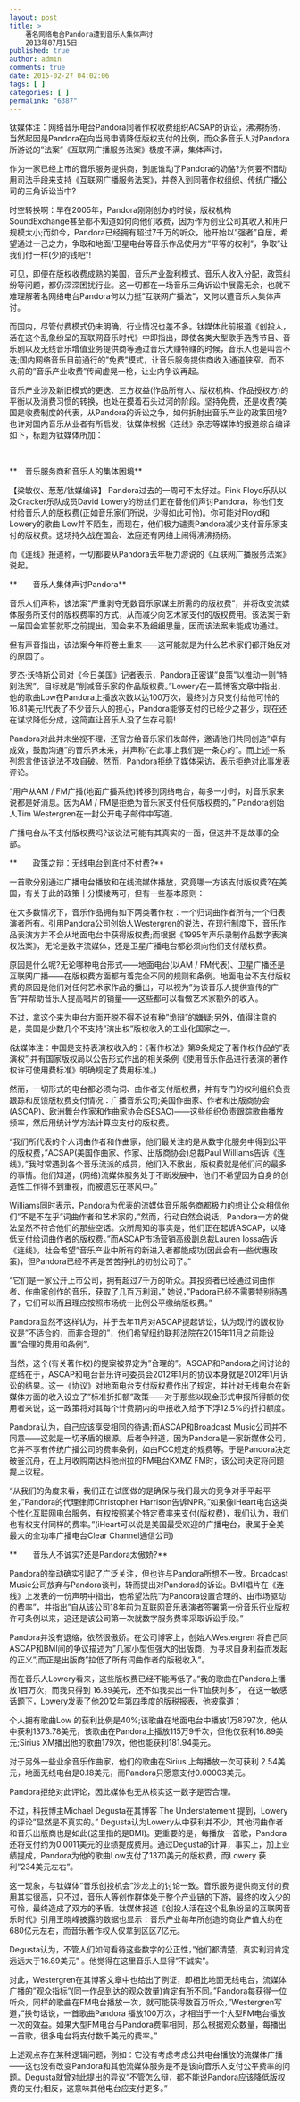 ```yaml
---
layout: post
title: >
    著名网络电台Pandora遭到音乐人集体声讨
    2013年07月15日
published: true
author: admin
comments: true
date: 2015-02-27 04:02:06
tags: [ ]
categories: [ ]
permalink: "6387"
---
```

钛媒体注：网络音乐电台Pandora同著作权收费组织ACSAP的诉讼，沸沸扬扬，当然起因是Pandora在向当局申请降低版权支付的比例，而众多音乐人对Pandora所游说的&#8221;法案&#8221;《互联网广播服务法案》极度不满，集体声讨。

作为一家已经上市的音乐服务提供商，到底谁动了Pandora的奶酪?为何要不惜动用司法手段来支持《互联网广播服务法案》，并卷入到同著作权组织、传统广播公司的三角诉讼当中?

时空转换啊：早在2005年，Pandora刚刚创办的时候，版权机构SoundExchange甚至都不知道如何向他们收费，因为作为创业公司其收入和用户规模太小;而如今，Pandora已经拥有超过7千万的听众，他开始以&#8221;强者&#8221;自居，希望通过一己之力，争取和地面/卫星电台等音乐作品使用方&#8221;平等的权利&#8221;，争取&#8221;让我们付一样(少)的钱吧&#8221;!

可见，即便在版权收费成熟的美国，音乐产业盈利模式、音乐人收入分配，政策纠纷等问题，都仍深深困扰行业。这一切都在一场音乐三角诉讼中展露无余，也就不难理解著名网络电台Pandora何以力挺&#8221;互联网广播法&#8221;，又何以遭音乐人集体声讨。

而国内，尽管付费模式仍未明确，行业情况也差不多。钛媒体此前报道《创投人，活在这个乱象纷呈的互联网音乐时代》中即指出，即使各类大型歌手选秀节目、音乐剧以及无线音乐增值业务提供商等通过音乐大赚特赚的时候，音乐人也是叫苦不迭;国内网络音乐目前通行的&#8221;免费&#8221;模式，让音乐服务提供商收入通道狭窄。而不久前的&#8221;音乐产业收费&#8221;传闻虚晃一枪，让业内争议再起。

音乐产业涉及新旧模式的更迭、三方权益(作品所有人、版权机构、作品授权方)的平衡以及消费习惯的转换，也处在摸着石头过河的阶段。坚持免费，还是收费?美国是收费制度的代表，从Pandora的诉讼之争，如何折射出音乐产业的政策困境?也许对国内音乐从业者有所启发，钛媒体根据《连线》杂志等媒体的报道综合编译如下，标题为钛媒体所加：


  


&nbsp;

**　音乐服务商和音乐人的集体困境**

【梁敏仪、葱葱/钛媒编译】 Pandora过去的一周可不太好过。Pink Floyd乐队以及Cracker乐队成员David Lowery的粉丝们正在替他们声讨Pandora，称他们支付给音乐人的版权费(正如音乐家们所说，少得如此可怜)。你可能对Floyd和Lowery的歌曲 Low并不陌生，而现在，他们极力谴责Pandora减少支付音乐家支付的版权费。这场持久战在国会、法庭还有网络上闹得沸沸扬扬。

而《连线》报道称，一切都要从Pandora去年极力游说的《互联网广播服务法案》说起。

**　　音乐人集体声讨Pandora**

音乐人们声称，该法案&#8221;严重剥夺无数音乐家谋生所需的的版权费&#8221;，并将改变流媒体服务所支付的版权费率的方式，从而减少向艺术家支付的版权费用。该法案于新一届国会宣誓就职之前提出，国会来不及细细思量，因而该法案未能成功通过。

但有声音指出，该法案今年将卷土重来——这可能就是为什么艺术家们都开始反对的原因了。

罗杰·沃特斯公司对《今日美国》记者表示，Pandora正密谋&#8221;良策&#8221;以推动一则&#8221;特别法案&#8221;，目标就是&#8221;削减音乐家的作品版权费。&#8221;Lowery在一篇博客文章中指出，他的歌曲Low在Pandora上播放次数以达100万次，最终对方只支付给他可怜的16.81美元!代表了不少音乐人的担心，Pandora能够支付的已经少之甚少，现在还在谋求降低分成，这简直让音乐人没了生存弓箭!

Pandora对此并未坐视不理，还官方给音乐家们发邮件，邀请他们共同创造&#8221;卓有成效，鼓励沟通&#8221;的音乐界未来，并声称&#8221;在此事上我们是一条心的&#8221;。而上述一系列怨言使该说法不攻自破。然而，Pandora拒绝了媒体采访，表示拒绝对此事发表评论。

&#8220;用户从AM / FM广播(地面广播系统)转移到网络电台，每多一小时，对音乐家来说都是好消息。因为AM / FM是拒绝为音乐家支付任何版权费的，&#8221; Pandora创始人Tim Westergren在一封公开电子邮件中写道。

广播电台从不支付版权费吗?该说法可能有其真实的一面，但这并不是故事的全部。

**　　政策之辩：无线电台到底付不付费?**

一首歌分别通过广播电台播放和在线流媒体播放，究竟哪一方该支付版权费?在美国，有关于此的政策十分模棱两可，但有一些基本原则：

在大多数情况下，音乐作品拥有如下两类著作权：一个归词曲作者所有;一个归表演者所有。引用Pandora公司创始人Westergren的说法，在现行制度下，音乐作品表演方并不会从地面电台中获得版权费;而根据《1995年声乐录制作品数字表演权法案》，无论是数字流媒体，还是卫星广播电台都必须向他们支付版权费。

原因是什么呢?无论哪种电台形式——地面电台(以AM / FM代表)、卫星广播还是互联网广播——在版权费方面都有着完全不同的规则和条例。地面电台不支付版权费的原因是他们对任何艺术家作品的播出，可以视为&#8221;为该音乐人提供宣传的广告&#8221;并帮助音乐人提高唱片的销量——这些都可以看做艺术家额外的收入。

不过，拿这个来为电台方面开脱不得不说有种&#8221;诡辩&#8221;的嫌疑;另外，值得注意的是，美国是少数几个不支持&#8221;演出权&#8221;版权收入的工业化国家之一。

(钛媒体注：中国是支持表演权收入的：《著作权法》第9条规定了著作权作品的&#8221;表演权&#8221;;并有国家版权局以公告形式作出的相关条例《使用音乐作品进行表演的著作权许可使用费标准》明确规定了费用标准。)

然而，一切形式的电台都必须向词、曲作者支付版权费，并有专门的权利组织负责跟踪和反馈版权费支付情况：广播音乐公司;美国作曲家、作者和出版商协会(ASCAP)、欧洲舞台作家和作曲家协会(SESAC)——这些组织负责跟踪歌曲播放频率，然后用统计学方法计算应支付的版权费。

&#8220;我们所代表的个人词曲作者和作曲家，他们最关注的是从数字化服务中得到公平的版权费，&#8221;ACSAP(美国作曲家、作家、出版商协会)总裁Paul Williams告诉《连线》，&#8221;我时常遇到各个音乐流派的成员，他们入不敷出，版权费就是他们问的最多的事情。他们知道，(网络)流媒体服务处于不断发展中，他们不希望因为自身的创造性工作得不到重视，而被遗忘在寒风中。&#8221;

Williams同时表示，Pandora为代表的流媒体音乐服务商都极力的想让公众相信他们&#8221;不是不在乎&#8221;词曲作者和艺术家的，&#8221;然而，行动自然会说话，Pandora一方的做法显然不符合他们的那些空话。众所周知的事实是，他们正在起诉ASCAP，以降低支付给词曲作者的版权费。&#8221;而ASCAP市场营销高级副总裁Lauren Iossa告诉《连线》，社会希望&#8221;音乐产业中所有的新进入者都能成功(因此会有一些优惠政策)，但Pandora已经不再是苦苦挣扎的初创公司了。&#8221;

&#8220;它们是一家公开上市公司，拥有超过7千万的听众。其投资者已经通过词曲作者、作曲家创作的音乐，获取了几百万利润，&#8221; 她说，&#8221;Padora已经不需要特别待遇了，它们可以而且理应按照市场统一比例公平缴纳版权费。&#8221;

Pandora显然不这样认为，并于去年11月对ASCAP提起诉讼，认为现行的版权协议是&#8221;不适合的，而非合理的&#8221;，他们希望纽约联邦法院在2015年11月之前能设置&#8221;合理的费用和条例&#8221;。

当然，这个(有关著作权)的提案被界定为&#8221;合理的&#8221;。ASCAP和Pandora之间讨论的症结在于，ASCAP和电台音乐许可委员会2012年1月的协议本身就是2012年1月诉讼的结果。这一《协议》对地面电台支付版权费作出了规定，并针对无线电台在新媒体方面的收入设立了&#8221;标准折扣额&#8221;政策——对于那些以现金形式申报所得额的使用者来说，这一政策将对其每个计费期内的申报收入给予下浮12.5%的折扣额度。

Pandora认为，自己应该享受相同的待遇;而ASCAP和Broadcast Music公司并不同意——这就是一切矛盾的根源。后者争辩道，因为Pandora是一家新媒体公司，它并不享有传统广播公司的费率条例，如由FCC规定的规费等。于是Pandora决定破釜沉舟，在上月收购南达科他州拉的FM电台KXMZ FM时，该公司决定将问题提上议程。

&#8220;从我们的角度来看，我们正在试图做的是确保与我们最大的竞争对手平起平坐，&#8221;Pandora的代理律师Christopher Harrison告诉NPR。&#8221;如果像iHeart电台这类个性化互联网电台服务，有权按照某个特定费率来支付(版权费)，我们认为，我们也有权支付同样的费率。&#8221;(iHeart可以说是美国最受欢迎的广播电台，隶属于全美最大的全功率广播电台Clear Channel通信公司)

**　　音乐人不诚实?还是Pandora太傲娇?**

Pandora的举动确实引起了广泛关注，但也许与Pandora所想不一致。Broadcast Music公司放弃与Pandora谈判，转而提出对Pandorad的诉讼。BMI唱片在《连线》上发表的一份声明中指出，他希望法院&#8221;为Pandora设置合理的、由市场驱动的费率&#8221;，并指出&#8221;自从该公司18年前为互联网音乐表演者签署第一份音乐行业版权许可条例以来，这还是该公司第一次就数字服务费率采取诉讼手段。&#8221;

Pandora并没有退缩，依然很傲娇。在公司博客上，创始人Westergren 将自己同ASCAP和BMI间的争议描述为&#8221;几家小型但强大的出版商，为寻求自身利益而发起的正义&#8221;;而正是出版商&#8221;拉低了所有词曲作者的版税收入&#8221;。

而在音乐人Lowery看来，这些版权费已经不能再低了。&#8221;我的歌曲在Pandora上播放1百万次，而我只得到 16.89美元，还不如我卖出一件T恤获利多&#8221;， 在这一敏感话题下，Lowery发表了他2012年第四季度的版税报表，他披露道：

个人拥有歌曲Low 的获利比例是40%;该歌曲在地面电台中播放1万8797次，他从中获利1373.78美元，该歌曲在Pandora上播放115万9千次，但他仅获利16.89美元;Sirius XM播出他的歌曲179次，他也能获利181.94美元。

对于另外一些业余音乐作曲家，他们的歌曲在Sirius 上每播放一次可获利 2.54美元，地面无线电台是0.18美元，而Pandora只愿意支付0.00003美元。

Pandora拒绝对此评论，因此媒体也无从核实这一数字是否合理。

不过，科技博主Michael Degusta在其博客 The Understatement 提到，Lowery的评论&#8221;显然是不真实的。&#8221; Degusta认为Lowery从中获利并不少，其他词曲作者和音乐出版商也是如此(这里指的是BMI)。更重要的是，每播放一首歌，Pandora还将支付约为0.0011美元的业绩提成费用。通过Degusta的计算，事实上，加上业绩提成，Pandora为他的歌曲Low支付了1370美元的版权费，而Lowery 获利&#8221;234美元左右&#8221;。

这一现象，与钛媒体&#8221;音乐创投机会&#8221;沙龙上的讨论一致。音乐服务提供商支付的费用其实很高，只不过，音乐人等创作群体处于整个产业链的下游，最终的收入少的可怜，最终造成了双方的矛盾。钛媒体报道《创投人活在这个乱象纷呈的互联网音乐时代》引用王晓峰披露的数据也显示：音乐产业每年所创造的商业产值大约在680亿元左右，而音乐著作权人仅拿到区区7亿元。

Degusta认为，不管人们如何看待这些数字的公正性，&#8221;他们都清楚，真实利润肯定远远大于16.89美元&#8221; 。他觉得在这里音乐人显得&#8221;不诚实&#8221;。

对此，Westergren在其博客文章中也给出了例证，即相比地面无线电台，流媒体广播的&#8221;观众指标&#8221;(同一作品到达的观众数量)肯定有所不同。&#8221;Pandora每获得一位听众，同样的歌曲在FM电台播放一次，就可能获得数百万听众，&#8221;Westergren写道，&#8221;换句话说，一首歌曲Pandora 播放100万次，才相当于一个大型FM电台播放一次的效益。如果大型FM电台与Pandora费率相同，那么根据观众数量，每播出一首歌，很多电台将支付数千美元的费率。&#8221;

上述观点存在某种逻辑问题，例如：它没有考虑考虑公共电台播放的流媒体广播 ——这也没有改变Pandora和其他流媒体服务是不是该向音乐人支付公平费率的问题。Degusta就曾对此提出的异议&#8221;不管怎么辩，都不能说Pandora应该降低版权费的支付;相反，这意味其他电台应支付更多。&#8221;